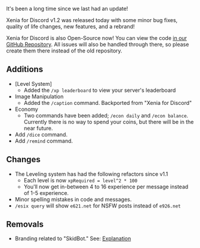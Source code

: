 It's been a long time since we last had an update!

Xenia for Discord v1.2 was released today with some minor bug fixes, quality of life changes, new features, and a rebrand!

Xenia for Discord is also Open-Source now! You can view the code [in our GitHub Repository](https://github.com/ktwrd/XeniaBot). All issues will also be handled through there, so please create them there instead of the old repository.

## Additions
- [Level System]
  - Added the `/xp leaderboard` to view your server's leaderboard
- Image Manipulation
  - Added the `/caption` command. Backported from "Xenia for Discord"
- Economy
  - Two commands have been added; `/econ daily` and `/econ balance`. Currently there is no way to spend your coins, but there will be in the near future.
- Add `/dice` command.
- Add `/remind` command.

## Changes
- The Leveling system has had the following refactors since v1.1
  - Each level is now `xpRequired = level^2 * 100`
  - You'll now get in-between 4 to 16 experience per message instead of 1-5 experience.
- Minor spelling mistakes in code and messages.
- `/esix query` will show `e621.net` for NSFW posts instead of `e926.net`

## Removals
- Branding related to "SkidBot." See: [Explanation](https://xenia.kate.pet/posts/revolt-edition-update/)